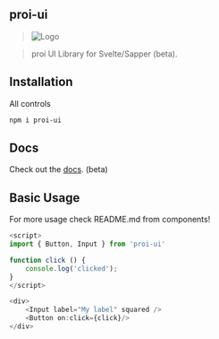 proi-ui
---------
>![Logo](https://github.com/specialdoom/proi-ui/blob/master/src/assets/logo.png?raw=true "proi-ui logo")

> proi UI Library for Svelte/Sapper (beta).  
## Installation
All controls
```bash
npm i proi-ui
```

## Docs
Check out the [docs](https://proi-ui.herokuapp.com/). (beta)

## Basic Usage
For more usage check README.md from components!
```javascript
<script>
import { Button, Input } from 'proi-ui'

function click () {
    console.log('clicked');
}
</script>

<div>
    <Input label="My label" squared />
    <Button on:click={click}/>
</div>
```